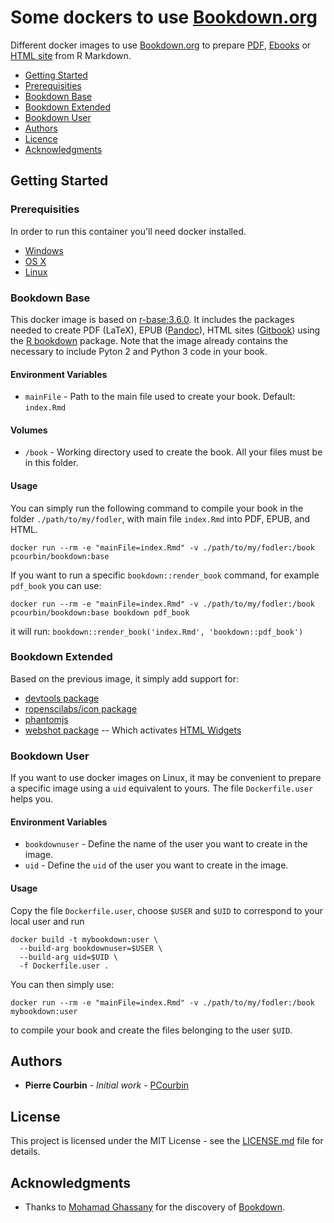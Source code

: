 # Some dockers to use [Bookdown.org](https://bookdown.org/)

Different docker images to use [Bookdown.org](https://bookdown.org/) to prepare [PDF](https://bookdown.org/yihui/bookdown/latexpdf.html), [Ebooks](https://bookdown.org/yihui/bookdown/e-books.html) or [HTML site](https://bookdown.org/yihui/bookdown/html.html#gitbook-style) from R Markdown.

* [Getting Started](#getting-started)
 * [Prerequisities](#prerequisities)
 * [Bookdown Base](#bookdown-base)
 * [Bookdown Extended](#bookdown-extended)
 * [Bookdown User](#bookdown-user)
* [Authors](#authors)
* [Licence](#licence)
* [Acknowledgments](#acknowledgments)

## Getting Started

### Prerequisities

In order to run this container you'll need docker installed.

* [Windows](https://docs.docker.com/windows/started)
* [OS X](https://docs.docker.com/mac/started/)
* [Linux](https://docs.docker.com/linux/started/)

### Bookdown Base
This docker image is based on [r-base:3.6.0](https://hub.docker.com/_/r-base).
It includes the packages needed to create PDF (LaTeX), EPUB ([Pandoc](https://pandoc.org/)), HTML sites ([Gitbook](https://www.gitbook.com/)) using the [R bookdown](https://bookdown.org/) package.
Note that the image already contains the necessary to include Pyton 2 and Python 3 code in your book.

#### Environment Variables
* `mainFile` - Path to the main file used to create your book. Default: `index.Rmd`

#### Volumes
* `/book` - Working directory used to create the book. All your files must be in this folder.

#### Usage
You can simply run the following command to compile your book in the folder `./path/to/my/fodler`, with main file `index.Rmd` into PDF, EPUB, and HTML.
```shell
docker run --rm -e "mainFile=index.Rmd" -v ./path/to/my/fodler:/book pcourbin/bookdown:base
```

If you want to run a specific `bookdown::render_book` command, for example `pdf_book` you can use:
```shell
docker run --rm -e "mainFile=index.Rmd" -v ./path/to/my/fodler:/book pcourbin/bookdown:base bookdown pdf_book
```
it will run: `bookdown::render_book('index.Rmd', 'bookdown::pdf_book')`

### Bookdown Extended
Based on the previous image, it simply add support for:

* [devtools package](https://cran.r-project.org/web/packages/devtools/index.html)
* [ropenscilabs/icon package](https://github.com/ropenscilabs/icon)
* [phantomjs](http://phantomjs.org/)
* [webshot package](https://cran.r-project.org/web/packages/webshot/index.html) -- Which activates [HTML Widgets](https://bookdown.org/yihui/bookdown/html-widgets.html)

### Bookdown User
If you want to use docker images on Linux, it may be convenient to prepare a specific image using a `uid` equivalent to yours.
The file `Dockerfile.user` helps you.

#### Environment Variables
* `bookdownuser` - Define the name of the user you want to create in the image.
* `uid` - Define the `uid` of the user you want to create in the image.

#### Usage
Copy the file `Dockerfile.user`, choose `$USER` and `$UID` to correspond to your local user and run
```shell
docker build -t mybookdown:user \
  --build-arg bookdownuser=$USER \
  --build-arg uid=$UID \
  -f Dockerfile.user .
```

You can then simply use:
```shell
docker run --rm -e "mainFile=index.Rmd" -v ./path/to/my/fodler:/book mybookdown:user
```
to compile your book and create the files belonging to the user `$UID`.

## Authors
* **Pierre Courbin** - *Initial work* - [PCourbin](https://github.com/pcourbin)

## License
This project is licensed under the MIT License - see the [LICENSE.md](LICENSE.md) file for details.

## Acknowledgments
* Thanks to [Mohamad Ghassany](https://github.com/mghassany) for the discovery of [Bookdown](https://bookdown.org/).
